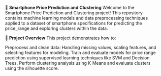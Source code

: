 📱 **Smartphone Price Prediction and Clustering**
Welcome to the Smartphone Price Prediction and Clustering project! This repository contains machine learning models and data preprocessing techniques applied to a dataset of smartphone specifications for predicting the price_range and exploring clusters within the data.

📂 **Project Overview**
This project demonstrates how to:

Preprocess and clean data: Handling missing values, scaling features, and selecting features for modeling.
Train and evaluate models for price range prediction using supervised learning techniques like SVM and Decision Trees.
Perform clustering analysis using K-Means and evaluate clusters using the silhouette score.
